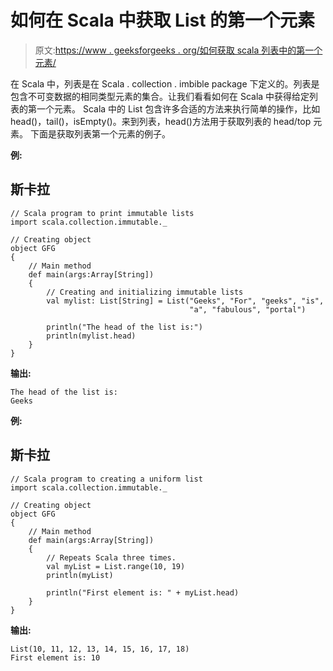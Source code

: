 # 如何在 Scala 中获取 List 的第一个元素

> 原文:[https://www . geeksforgeeks . org/如何获取 scala 列表中的第一个元素/](https://www.geeksforgeeks.org/how-to-get-the-first-element-of-list-in-scala/)

在 Scala 中，列表是在 Scala . collection . imbible package 下定义的。列表是包含不可变数据的相同类型元素的集合。让我们看看如何在 Scala 中获得给定列表的第一个元素。
Scala 中的 List 包含许多合适的方法来执行简单的操作，比如 head()，tail()，isEmpty()。来到列表，head()方法用于获取列表的 head/top 元素。
下面是获取列表第一个元素的例子。

**例:**

## 斯卡拉

```
// Scala program to print immutable lists
import scala.collection.immutable._

// Creating object
object GFG
{
    // Main method
    def main(args:Array[String])
    {
        // Creating and initializing immutable lists
        val mylist: List[String] = List("Geeks", "For", "geeks", "is",
                                        "a", "fabulous", "portal")

        println("The head of the list is:")
        println(mylist.head)
    }
}
```

**输出:**

```
The head of the list is:
Geeks
```

**例:**

## 斯卡拉

```
// Scala program to creating a uniform list
import scala.collection.immutable._

// Creating object
object GFG
{
    // Main method
    def main(args:Array[String])
    {
        // Repeats Scala three times.
        val myList = List.range(10, 19)
        println(myList)

        println("First element is: " + myList.head)
    }
}
```

**输出:**

```
List(10, 11, 12, 13, 14, 15, 16, 17, 18)
First element is: 10
```